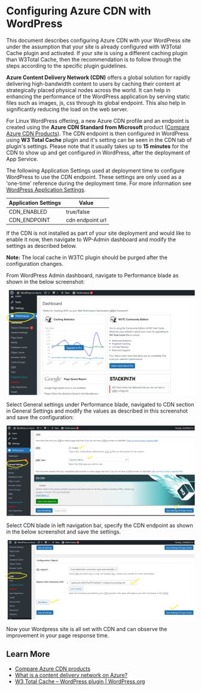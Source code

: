 # Configuring Azure CDN with WordPress

This document describes configuring Azure CDN with your WordPress site under the assumption that your site is already configured with W3Total Cache plugin and activated. If your site is using a different caching plugin than W3Total Cache, then the recommendation is to follow through the steps according to the specific plugin guidelines. 

**Azure Content Delivery Network (CDN)** offers a global solution for rapidly delivering high-bandwidth content to users by caching their content at strategically placed physical nodes across the world. It can  help in enhancing the performance of the WordPress application by serving static files such as images, js, css through its global endpoint. This also help in significantly reducing the load on the web server.

For Linux WordPress offering, a new Azure CDN profile and an endpoint is created using the **Azure CDN Standard from Microsoft** product ([Compare Azure CDN Products](https://docs.microsoft.com/azure/cdn/cdn-features?toc=/azure/frontdoor/TOC.json)).  The CDN endpoint is then configured in WordPress using **W3 Total Cache** plugin and it's setting can be seen in the CDN tab of plugin's settings. Please note that it usually takes up to **15 minutes** for the CDN to show up and get configured in WordPress, after the deployment of App Service.

The following Application Settings used at deployment time to configure WordPress to use the CDN endpoint. These settings are only used as a 'one-time' reference during the deployment time. For more information see [WordPress Application Settings](./wordpress_application_settings.md).

|Application Settings | Value |
|---------------------|-------|
|CDN_ENABLED | true/false     |
|CDN_ENDPOINT | cdn endpoint url   |

If the CDN is not installed as part of your site deployment and would like to enable it now, then navigate to WP-Admin dashboard and modify the settings as described below.

**Note:** The local cache in W3TC plugin should be purged after the configuration changes.

 From WordPress Admin dashboard, navigate to Performance blade as shown in the below screenshot:

![Wordpress Performance](./media/wp_azure_cdn_1.png)

Select General settings under Performance blade, navigated to CDN section in General Settings and modify the values as described in this screenshot and save the configuration:

![General Settings](./media/wp_azure_cdn_2.png)

Select CDN blade in left navigation bar, specify the CDN endpoint as shown in the below screenshot and save the settings.

![Wordpress CDN](./media/wp_azure_cdn_3.png)

Now your Wordpress site is all set with CDN and can observe the improvement in your page response time. 

## Learn More

- [Compare Azure CDN products](https://docs.microsoft.com/azure/cdn/cdn-features?toc=/azure/frontdoor/TOC.json)
- [What is a content delivery network on Azure?](https://docs.microsoft.com/azure/cdn/cdn-overview?toc=/azure/frontdoor/TOC.json)
- [W3 Total Cache – WordPress plugin | WordPress.org](https://wordpress.org/plugins/w3-total-cache/)
